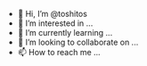 - 👋 Hi, I’m @toshitos
- 👀 I’m interested in ...
- 🌱 I’m currently learning ...
- 💞️ I’m looking to collaborate on ...
- 📫 How to reach me ...

<!---
toshitos/toshitos is a ✨ special ✨ repository because its `README.md` (this file) appears on your GitHub profile.
You can click the Preview link to take a look at your changes.
--->
